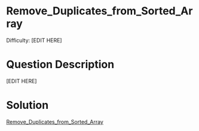 
# Remove_Duplicates_from_Sorted_Array

Difficulty: [EDIT HERE]

# Question Description

[EDIT HERE]

# Solution

[Remove_Duplicates_from_Sorted_Array]([26]Remove_Duplicates_from_Sorted_Array.py)
    
    